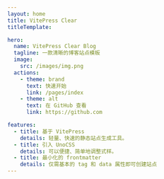 ```yaml
---
layout: home
title: VitePress Clear
titleTemplate:

hero:
  name: VitePress Clear Blog
  tagline: 一款清晰的博客站点模板
  image:
    src: /images/img.png
  actions:
    - theme: brand
      text: 快速开始
      link: /pages/index
    - theme: alt
      text: 在 GitHub 查看
      link: https://github.com

features:
  - title: 基于 VitePress
    details: 轻量、快速的静态站点生成工具。
  - title: 引入 UnoCSS
    details: 可以便捷、简单地调整式样。
  - title: 最小化的 frontmatter
    details: 仅需基本的 tag 和 data 属性即可创建站点
---
```

